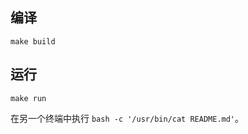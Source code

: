 
## 编译

```
make build
```

## 运行


```
make run
```


在另一个终端中执行 ``bash -c '/usr/bin/cat README.md'``。

